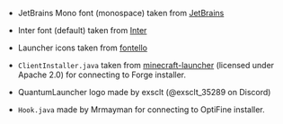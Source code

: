 - JetBrains Mono font (monospace) taken from [JetBrains](https://www.jetbrains.com/lp/mono/)
- Inter font (default) taken from [Inter](https://rsms.me/inter/)
- Launcher icons taken from [fontello](https://fontello.com/)

- `ClientInstaller.java` taken from
  [minecraft-launcher](https://github.com/alexivkin/minecraft-launcher/blob/master/ClientInstaller36.java)
  (licensed under Apache 2.0) for connecting to Forge installer.
- QuantumLauncher logo made by exsclt (@exsclt_35289 on Discord)

- `Hook.java` made by Mrmayman for connecting to OptiFine installer.
